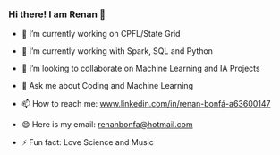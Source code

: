### Hi there! I am Renan 👋



- 🔭 I’m currently working on CPFL/State Grid

- 🌱 I’m currently working with Spark, SQL and Python

- 👯 I’m looking to collaborate on Machine Learning and IA Projects

- 💬 Ask me about Coding and Machine Learning

- 📫 How to reach me: www.linkedin.com/in/renan-bonfá-a63600147

- 😄 Here is my email: renanbonfa@hotmail.com

- ⚡ Fun fact: Love Science and Music

